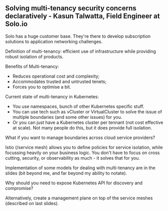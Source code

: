 ## Solving multi-tenancy security concerns declaratively - Kasun Talwatta, Field Engineer at Solo.io

Solo has a huge customer base. They're there to develop subscription solutions to application networking challenges.

Definition of multi-tenancy: efficient use of infrastructure while providing robust isolation of products.

Benefits of Multi-tenancy:

- Reduces operational cost and complexity;
- Accommodates trusted and untrusted tenets;
- Forces you to optimise a bit.

Current state of multi-tenancy in Kubernetes:

- You use namespaces, bunch of other Kubernetes specific stuff.
- You can use tech such as vCluster or VirtualCluster to solve the issue of multiple boundaries (and some other issues) for you.
- Or you can just have a Kubernetes cluster per tennant (not cost effective at scale). Not many people do this, but it does provide full isolation.

What if you want to manage boundaries across cloud service providers?

Istio (/service mesh) allows you to define policies for service isolation, while focussing heavily on your business logic. You don't have to focus on cross cutting, security, or observability as much - it solves that for you.

Implementation of some models for dealing with multi-tenancy are in the slides (bit beyond me, and far beyond my ability to notate).

Why should you need to expose Kubernetes API for discovery and compromise?

Alternatively, create a management plane on top of the service meshes (described on last slides).
